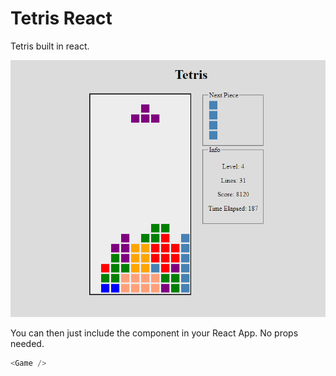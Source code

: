 # Tetris React

Tetris built in react.

![Game Play](./pictures/game_play.png "Game Play")

You can then just include the component in your React App. No props needed.

```js
<Game />
```